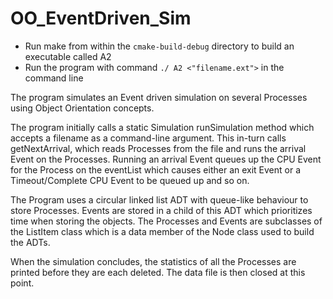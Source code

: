 # OO_EventDriven_Sim

- Run make from within the `cmake-build-debug` directory to build an executable called A2
- Run the program with command `./ A2 <"filename.ext">` in the command line

The program simulates an Event driven simulation on several Processes using Object Orientation concepts. 

The program initially calls a static Simulation runSimulation method which accepts a filename as a command-line argument.
This in-turn calls getNextArrival, which reads Processes from the file and runs the arrival Event on the Processes.
Running an arrival Event queues up the CPU Event for the Process on the eventList which causes either an exit Event or a
Timeout/Complete CPU Event to be queued up and so on. 

The Program uses a circular linked list ADT with queue-like behaviour to store Processes. Events are stored in a child of
this ADT which prioritizes time when storing the objects. The Processes and Events are subclasses of the ListItem class 
which is a data member of the Node class used to build the ADTs. 

When the simulation concludes, the statistics of all the Processes are printed before they are each deleted. 
The data file is then closed at this point.  

